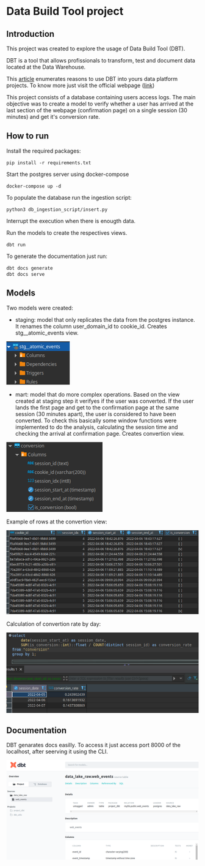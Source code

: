 # Data Build Tool project

## Introduction

This project was created to explore the usage of Data Build Tool (DBT).

DBT is a tool that allows profissionals to transform, test and document data located at the Data Warehouse.

This [article](https://www.getdbt.com/blog/is-dbt-the-right-tool-for-my-data-transformations/#:~:text=dbt%20is%20not%20an%20ETL,extract%2C%20load%2C%20transform) enumerates reasons to use DBT into yours data platform projects.
To know more just visit the official webpage ([link](https://www.getdbt.com))

This project consists of a database containing users access logs. The main objective was to create a model to verify whether a user has arrived at the last section of the webpage (confirmation page) on a single session (30 minutes) and get it's conversion rate.

## How to run

Install the required packages:
```
pip install -r requirements.txt
```

Start the postgres server using docker-compose
```
docker-compose up -d
```

To populate the database run the ingestion script:
```
python3 db_ingestion_script/insert.py
```
Interrupt the execution when there is enougth data.

Run the models to create the respectives views.
```
dbt run
```
To generate the documentation just run:
```
dbt docs generate
dbt docs serve
```

## Models

Two models were created:

* staging: model that only replicates the data from the postgres instance. It renames the column user_domain_id to cookie_id. Creates stg__atomic_events view.

![dbt_run_view_created](images/dbt_run_view_created.png)

* mart: model that do more complex operations. Based on the view created at staging step it verifyes if the user was converted. If the user lands the first page and get to the confirmation page at the same session (30 minutes apart), the user is considered to have been converted. To check this basically some window functions were implemented to do the analysis, calculating the session time and checking the arrival at confirmation page. Creates convertion view.

![dbt_run_conversions](images/dbt_run_conversions.png)

Example of rows at the convertion view:

![conversion](images/conversion.png)

Calculation of convertion rate by day:

![conversion_rate](images/conversion_rate.png)


## Documentation

DBT genarates docs easilly. To access it just access port 8000 of the localhost, after seerving it using the CLI.

![dbt_docs_generated](images/dbt_docs_generated.png)
